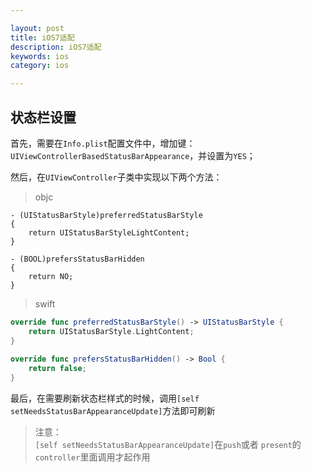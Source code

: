 ```yaml
---

layout: post
title: iOS7适配
description: iOS7适配
keywords: ios
category: ios

---
```


## 状态栏设置

首先，需要在`Info.plist`配置文件中，增加键：`UIViewControllerBasedStatusBarAppearance`，并设置为`YES`；

然后，在`UIViewController`子类中实现以下两个方法：

>objc

```objc
- (UIStatusBarStyle)preferredStatusBarStyle
{
    return UIStatusBarStyleLightContent;
}

- (BOOL)prefersStatusBarHidden
{
    return NO;
}
```

>swift

```swift
override func preferredStatusBarStyle() -> UIStatusBarStyle {
    return UIStatusBarStyle.LightContent;
}
    
override func prefersStatusBarHidden() -> Bool {
    return false;
}
```

最后，在需要刷新状态栏样式的时候，调用`[self setNeedsStatusBarAppearanceUpdate]`方法即可刷新

>注意：   
>`[self setNeedsStatusBarAppearanceUpdate]`在`push`或者 `present`的`controller`里面调用才起作用
